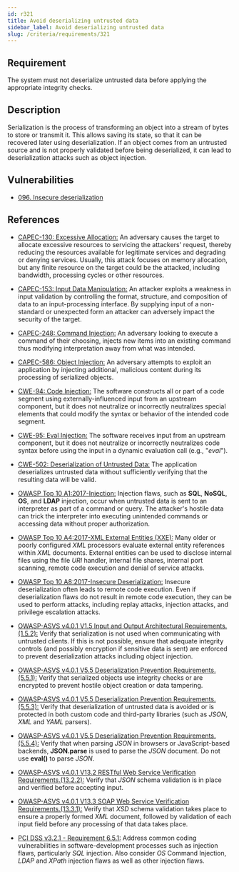 ```yaml
---
id: r321
title: Avoid deserializing untrusted data
sidebar_label: Avoid deserializing untrusted data
slug: /criteria/requirements/321
---
```


## Requirement

The system must not deserialize
untrusted data before applying the appropriate integrity checks.

## Description

Serialization is the process
of transforming an object
into a stream of bytes to store
or transmit it.
This allows saving its state,
so that it can be recovered later
using deserialization.
If an object comes from an untrusted source
and is not properly validated
before being deserialized,
it can lead to deserialization attacks
such as object injection.

## Vulnerabilities

- [096. Insecure deserialization](/criteria/vulnerabilities/096)

## References

- [CAPEC-130: Excessive Allocation:](http://capec.mitre.org/data/definitions/130.html)
An adversary causes the target
to allocate excessive resources
to servicing the attackers' request,
thereby reducing the resources available
for legitimate services
and degrading
or denying services.
Usually,
this attack focuses on
memory allocation,
but any finite resource on the target
could be the attacked,
including bandwidth,
processing cycles or other resources.

- [CAPEC-153: Input Data Manipulation:](http://capec.mitre.org/data/definitions/153.html)
An attacker exploits a weakness
in input validation by controlling the format,
structure, and composition of data
to an input-processing interface.
By supplying input of a non-standard
or unexpected form
an attacker can adversely impact
the security of the target.

- [CAPEC-248: Command Injection:](http://capec.mitre.org/data/definitions/248.html)
An adversary looking to execute a command
of their choosing,
injects new items into an existing command
thus modifying interpretation away
from what was intended.

- [CAPEC-586: Object Injection:](http://capec.mitre.org/data/definitions/586.html)
An adversary attempts to exploit
an application by injecting additional,
malicious content during its processing
of serialized objects.

- [CWE-94: Code Injection:](https://cwe.mitre.org/data/definitions/94.html)
The software constructs all
or part of a code segment
using externally-influenced input
from an upstream component,
but it does not neutralize
or incorrectly neutralizes special elements
that could modify the syntax
or behavior of the intended code segment.

- [CWE-95: Eval Injection:](https://cwe.mitre.org/data/definitions/95.html)
The software receives input
from an upstream component,
but it does not neutralize
or incorrectly neutralizes code syntax
before using the input
in a dynamic evaluation call (e.g., "*eval*").

- [CWE-502: Deserialization of Untrusted Data:](https://cwe.mitre.org/data/definitions/502.html)
The application deserializes untrusted data
without sufficiently verifying
that the resulting data will be valid.

- [OWASP Top 10 A1:2017-Injection:](https://owasp.org/www-project-top-ten/OWASP_Top_Ten_2017/Top_10-2017_A1-Injection)
Injection flaws,
such as **SQL**, **NoSQL**, **OS**,
and **LDAP** injection,
occur when untrusted data is sent to an interpreter
as part of a command or query.
The attacker's hostile data
can trick the interpreter
into executing unintended commands
or accessing data
without proper authorization.

- [OWASP Top 10 A4:2017-XML External Entities (XXE):](https://owasp.org/www-project-top-ten/OWASP_Top_Ten_2017/Top_10-2017_A4-XML_External_Entities_(XXE))
Many older or poorly configured *XML* processors
evaluate external entity references
within *XML* documents.
External entities can be used
to disclose internal files
using the file *URI* handler,
internal file shares, internal port scanning,
remote code execution
and denial of service attacks.

- [OWASP Top 10 A8:2017-Insecure Deserialization:](https://owasp.org/www-project-top-ten/OWASP_Top_Ten_2017/Top_10-2017_A8-Insecure_Deserialization)
Insecure deserialization often leads
to remote code execution.
Even if deserialization flaws
do not result in remote code execution,
they can be used to perform attacks,
including replay attacks,
injection attacks,
and privilege escalation attacks.

- [OWASP-ASVS v4.0.1 V1.5 Input and Output Architectural Requirements.(1.5.2):](https://owasp.org/www-pdf-archive/OWASP_Application_Security_Verification_Standard_4.0-en.pdf)
Verify that serialization is not used
when communicating with untrusted clients.
If this is not possible,
ensure that adequate integrity controls
(and possibly encryption if sensitive data is sent)
are enforced to prevent deserialization attacks
including object injection.

- [OWASP-ASVS v4.0.1 V5.5 Deserialization Prevention Requirements.(5.5.1):](https://owasp.org/www-pdf-archive/OWASP_Application_Security_Verification_Standard_4.0-en.pdf)
Verify that serialized objects
use integrity checks
or are encrypted to prevent hostile object creation
or data tampering.

- [OWASP-ASVS v4.0.1 V5.5 Deserialization Prevention Requirements.(5.5.3):](https://owasp.org/www-pdf-archive/OWASP_Application_Security_Verification_Standard_4.0-en.pdf)
Verify that deserialization of untrusted data
is avoided or is protected in both
custom code and third-party libraries
(such as *JSON*, *XML* and *YAML* parsers).

- [OWASP-ASVS v4.0.1 V5.5 Deserialization Prevention Requirements.(5.5.4):](https://owasp.org/www-pdf-archive/OWASP_Application_Security_Verification_Standard_4.0-en.pdf)
Verify that when parsing *JSON* in browsers
or JavaScript-based backends,
**JSON.parse** is used to parse the *JSON* document.
Do not use **eval()** to parse *JSON*.

- [OWASP-ASVS v4.0.1 V13.2 RESTful Web Service Verification Requirements.(13.2.2):](https://owasp.org/www-pdf-archive/OWASP_Application_Security_Verification_Standard_4.0-en.pdf)
Verify that *JSON* schema validation
is in place and verified before accepting input.

- [OWASP-ASVS v4.0.1 V13.3 SOAP Web Service Verification Requirements.(13.3.1):](https://owasp.org/www-pdf-archive/OWASP_Application_Security_Verification_Standard_4.0-en.pdf)
Verify that *XSD* schema validation takes place
to ensure a properly formed *XML* document,
followed by validation of each input field
before any processing of that data takes place.

- [PCI DSS v3.2.1 - Requirement 6.5.1:](https://www.pcisecuritystandards.org/documents/PCI_DSS_v3-2-1.pdf)
Address common coding vulnerabilities
in software-development processes
such as injection flaws,
particularly *SQL* injection.
Also consider *OS* Command Injection,
*LDAP* and *XPath* injection flaws
as well as other injection flaws.
